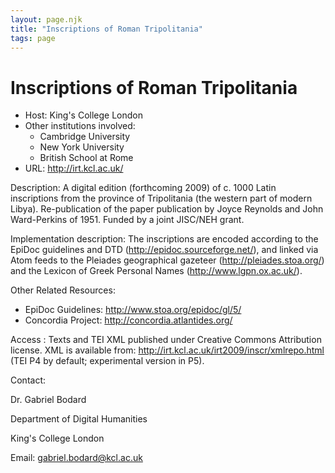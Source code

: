 ```yaml
---
layout: page.njk
title: "Inscriptions of Roman Tripolitania"
tags: page
---
```

# Inscriptions of Roman Tripolitania











* Host: King's College London
* Other institutions involved:
	+ Cambridge University
	+ New York University
	+ British School at Rome
* URL: <http://irt.kcl.ac.uk/>



Description:
 A digital edition (forthcoming 2009) of c. 1000 Latin inscriptions from the province
 of Tripolitania (the western part of modern Libya). Re-publication of the paper publication
 by Joyce Reynolds and John Ward-Perkins of 1951. Funded by a joint JISC/NEH grant.



Implementation description:
 The inscriptions are encoded according to the EpiDoc guidelines and DTD (<http://epidoc.sourceforge.net/>), and linked via Atom feeds to the Pleiades geographical gazeteer (<http://pleiades.stoa.org/>) and the Lexicon of Greek Personal Names (<http://www.lgpn.ox.ac.uk/>).



Other Related Resources:
 


* EpiDoc Guidelines: <http://www.stoa.org/epidoc/gl/5/>
* Concordia Project: <http://concordia.atlantides.org/>



Access :
 Texts and TEI XML published under Creative Commons Attribution license. XML is available
 from:
 <http://irt.kcl.ac.uk/irt2009/inscr/xmlrepo.html> (TEI P4 by 
 default; experimental version in P5).



Contact: 



Dr. Gabriel Bodard


Department of Digital Humanities


King's College London


Email: [gabriel.bodard@kcl.ac.uk](mailto:gabriel.bodard@kcl.ac.uk)





